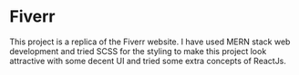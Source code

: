 # Fiverr
This project is a replica of the Fiverr website. I have used MERN stack web development and tried SCSS for the styling to make this project look attractive with some decent UI and tried some extra concepts of ReactJs.
